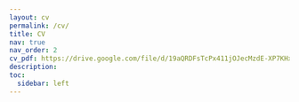 ```yaml
---
layout: cv
permalink: /cv/
title: CV
nav: true
nav_order: 2
cv_pdf: https://drive.google.com/file/d/19aQRDFsTcPx411jOJecMzdE-XP7KHxVO/view?usp=drive_link
description: 
toc:
  sidebar: left
---
```

